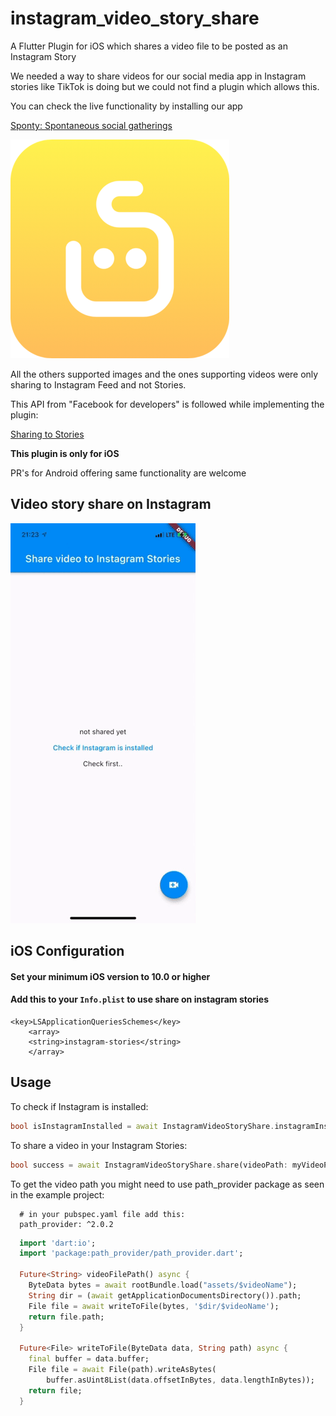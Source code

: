 # instagram_video_story_share

A Flutter Plugin for iOS which shares a video file to be posted as an Instagram Story

We needed a way to share videos for our social media app in Instagram stories like TikTok is doing but we could not find a plugin which allows this.

You can check the live functionality by installing our app

[Sponty: Spontaneous social gatherings](https://sponty.app/#/)

![Sponty Logo](pics/sponty.png)

All the others supported images and the ones supporting videos were only sharing to Instagram Feed and not Stories.

This API from "Facebook for developers" is followed while implementing the plugin:

[Sharing to Stories](https://developers.facebook.com/docs/instagram/sharing-to-stories)

**This plugin is only for iOS**

PR's for Android offering same functionality are welcome

## Video story share on Instagram

![insta story share demo](gifs/insta.gif)

## iOS Configuration

#### Set your minimum iOS version to 10.0 or higher

#### Add this to your `Info.plist` to use share on instagram stories

```
<key>LSApplicationQueriesSchemes</key>
	<array>
	<string>instagram-stories</string>
	</array>
```

## Usage

To check if Instagram is installed:

```dart
bool isInstagramInstalled = await InstagramVideoStoryShare.instagramInstalled;
```

To share a video in your Instagram Stories:

```dart
bool success = await InstagramVideoStoryShare.share(videoPath: myVideoPath);
```

To get the video path you might need to use path_provider package as seen in the example project:

```
  # in your pubspec.yaml file add this:
  path_provider: ^2.0.2
```

```dart
  import 'dart:io';
  import 'package:path_provider/path_provider.dart';

  Future<String> videoFilePath() async {
    ByteData bytes = await rootBundle.load("assets/$videoName");
    String dir = (await getApplicationDocumentsDirectory()).path;
    File file = await writeToFile(bytes, '$dir/$videoName');
    return file.path;
  }

  Future<File> writeToFile(ByteData data, String path) async {
    final buffer = data.buffer;
    File file = await File(path).writeAsBytes(
        buffer.asUint8List(data.offsetInBytes, data.lengthInBytes));
    return file;
  }
```
